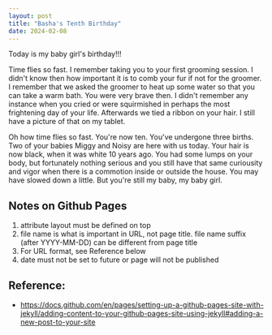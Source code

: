 ```yaml
---
layout: post
title: "Basha's Tenth Birthday"
date: 2024-02-08
---
```


Today is my baby girl's birthday!!!  

Time flies so fast.  I remember taking you to your first grooming session.  I didn't know then how important it is to comb your fur if not for the groomer.  I remember that we asked the groomer to heat up some water so that you can take a warm bath.  You were very brave then.  I didn't remember any instance when you cried or were squirmished in perhaps the most frightening day of your life.  Afterwards we tied a ribbon on your hair.  I still have a picture of that on my tablet.  

Oh how time flies so fast.  You're now ten.  You've undergone three births. Two of your babies Miggy and Noisy are here with us today.  Your hair is now black, when it was white 10 years ago.  You had some lumps on your body, but fortunately nothing serious and you still have that same curiousity and vigor when there is a commotion inside or outside the house.  You may have slowed down a little.  But you're still my baby, my baby girl.


## Notes on Github Pages

1. attribute layout must be defined on top
2. file name is what is important in URL, not page title.  file name suffix (after YYYY-MM-DD) can be different from page title 
3. For URL format, see Reference below
4. date must not be set to future or page will not be published


## Reference:

* https://docs.github.com/en/pages/setting-up-a-github-pages-site-with-jekyll/adding-content-to-your-github-pages-site-using-jekyll#adding-a-new-post-to-your-site
